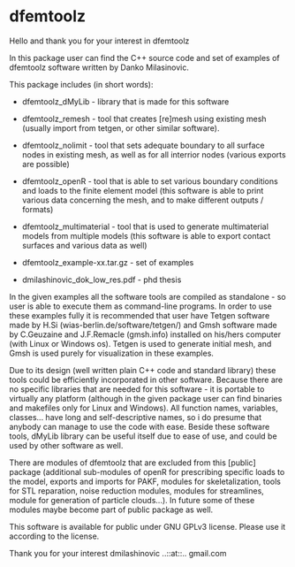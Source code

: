 # dfemtoolz


Hello and thank you for your interest in dfemtoolz


In this package user can find the C++ source code and set of examples of dfemtoolz software written by Danko Milasinovic. 

This package includes (in short words):

* dfemtoolz_dMyLib - library that is made for this software

* dfemtoolz_remesh - tool that creates [re]mesh using existing mesh (usually import from tetgen, or other similar software).

* dfemtoolz_nolimit - tool that sets adequate boundary to all surface nodes in existing mesh, as well as for all interrior nodes (various exports are possible)

* dfemtoolz_openR - tool that is able to set various boundary conditions and loads to the finite element model (this software is able to print various data concerning the mesh, and to make different outputs / formats)

* dfemtoolz_multimaterial - tool that is used to generate multimaterial models from multiple models (this software is able to export contact surfaces and various data as well)

* dfemtoolz_example-xx.tar.gz - set of examples

* dmilashinovic_dok_low_res.pdf - phd thesis

In the given examples all the software tools are compiled as standalone - so user is able to execute them as command-line programs. In order to use these examples fully it is recommended that user have Tetgen software made by H.Si (wias-berlin.de/software/tetgen/) and Gmsh software made by C.Geuzaine and J.F.Remacle (gmsh.info) installed on his/hers computer (with Linux or Windows os). Tetgen is used to generate initial mesh, and Gmsh is used purely for visualization in these examples.

Due to its design (well written plain C++ code and standard library) these tools could be efficiently incorporated in other software. Because there are no specific libraries that are needed for this software - it is portable to virtually any platform (although in the given package user can find binaries and makefiles only for Linux and Windows). All function names, variables, classes... have long and self-descriptive names, so i do presume that anybody can manage to use the code with ease. Beside these software tools, dMyLib library can be useful itself due to ease of use, and could be used by other software as well.

There are modules of dfemtoolz that are excluded from this [public] package (additional sub-modules of openR for prescribing specific loads to the model, exports and imports for PAKF, modules for skeletalization, tools for STL reparation, noise reduction modules, modules for streamlines, module for generation of particle clouds...). In future some of these modules maybe become part of public package as well.

This software is available for public under GNU GPLv3 license. Please use it according to the license.


Thank you for your interest
dmilashinovic ..::at::.. gmail.com
